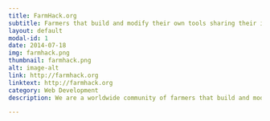 ```yaml
---
title: FarmHack.org
subtitle: Farmers that build and modify their own tools sharing their innovation
layout: default
modal-id: 1
date: 2014-07-18
img: farmhack.png
thumbnail: farmhack.png
alt: image-alt
link: http://farmhack.org
linktext: http://farmhack.org
category: Web Development
description: We are a worldwide community of farmers that build and modify our own tools. We share our hacks online and at meet ups because we become better farmers when we work together.

---
```

